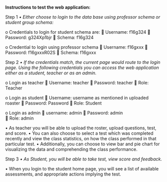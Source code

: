 **Instructions to test the web application:** 

Step 1
_• Either choose to login to the data base using professor schema or student group schema:_ 

o Credentials to login for student schema are:
 Username: f16g324
 Password: g324Xp1bjr
 Schema: f16g324

o Credential to login using professor schema 
 Username: f16gxxx
 Password: f16gxxxR02S
 Schema: f16gxxx

Step 2
_•	If the credentials match, the current page would route to the login page. Using the following credentials you can access the web application either as a student, teacher or as an admin._ 

o Login as teacher
 Username: teacher
 Password: teacher
 Role: Teacher

o Login as student
 Username: username as mentioned in uploaded roaster
 Password: Password
 Role: Student

o Login as admin
 username: admin
 Password: admin	
 Role: admin
	
• As teacher you will be able to upload the roster, upload questions, test, and score. 
• You can also choose to select a test which was completed recently and view the class statistics, on how the class performed in that particular test.
• Additionally, you can choose to view bar and pie chart for visualizing the data and comprehending the class performance. 

Step 3
_• As Student, you will be able to take test, view score and feedback._ 

• When you login to the student home page, you will see a list of available assessments, and appropriate actions implying the test. 
